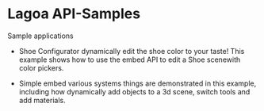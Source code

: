 

Lagoa API-Samples
===========

Sample applications

- Shoe Configurator
dynamically edit the shoe color to your taste! This example shows how to use the embed API to edit a Shoe scenewith color pickers.

- Simple embed
various systems things are demonstrated in this example, including how dynamically add objects to a 3d scene, switch tools and add materials.
